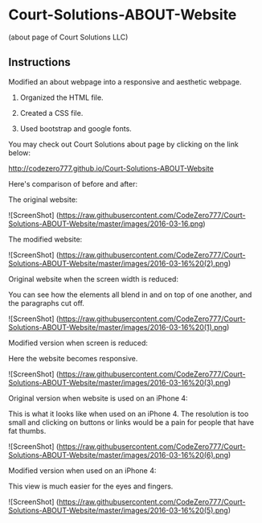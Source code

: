 # Court-Solutions-ABOUT-Website
(about page of Court Solutions LLC)

## Instructions
Modified an about webpage into a responsive and aesthetic webpage.

1) Organized the HTML file.

2) Created a CSS file.

3) Used bootstrap and google fonts.

You may check out Court Solutions about page by clicking on the link below:

http://codezero777.github.io/Court-Solutions-ABOUT-Website

Here's comparison of before and after:


The original website: 

![ScreenShot] (https://raw.githubusercontent.com/CodeZero777/Court-Solutions-ABOUT-Website/master/images/2016-03-16.png)


The modified website:

![ScreenShot] (https://raw.githubusercontent.com/CodeZero777/Court-Solutions-ABOUT-Website/master/images/2016-03-16%20(2).png)


Original website when the screen width is reduced:

You can see how the elements all blend in  and on top of one another, and the paragraphs cut off.

![ScreenShot] (https://raw.githubusercontent.com/CodeZero777/Court-Solutions-ABOUT-Website/master/images/2016-03-16%20(1).png)


Modified version when screen is reduced:

Here the website becomes responsive.

![ScreenShot] (https://raw.githubusercontent.com/CodeZero777/Court-Solutions-ABOUT-Website/master/images/2016-03-16%20(3).png)


Original version when website is used on an iPhone 4:

This is what it looks like when used on an iPhone 4. The resolution is too small and clicking on buttons or links would be a pain for people that have fat thumbs.

![ScreenShot] (https://raw.githubusercontent.com/CodeZero777/Court-Solutions-ABOUT-Website/master/images/2016-03-16%20(6).png)


Modified version when used on an iPhone 4:

This view is much easier for the eyes and fingers. 

![ScreenShot] (https://raw.githubusercontent.com/CodeZero777/Court-Solutions-ABOUT-Website/master/images/2016-03-16%20(5).png)
